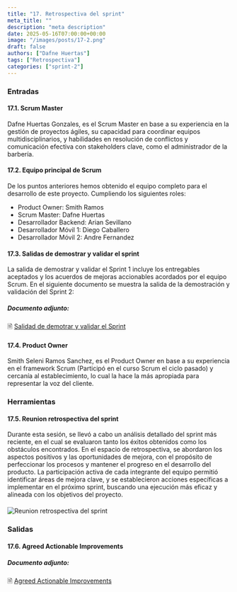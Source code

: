 ```yaml
---
title: "17. Retrospectiva del sprint"
meta_title: ""
description: "meta description"
date: 2025-05-16T07:00:00+00:00
image: "/images/posts/17-2.png"
draft: false
authors: ["Dafne Huertas"]
tags: ["Retrospectiva"]
categories: ["sprint-2"]
---
```


### Entradas

#### 17.1. Scrum Master
Dafne Huertas Gonzales, es el Scrum Master en base a su experiencia en la gestión de proyectos ágiles, su capacidad para coordinar equipos multidisciplinarios, y habilidades en resolución de conflictos y comunicación efectiva con stakeholders clave, como el administrador de la barbería.

#### 17.2. Equipo principal de Scrum
De los puntos anteriores hemos obtenido el equipo completo para el desarrollo de este proyecto. Cumpliendo los siguientes roles:

- Product Owner: Smith Ramos
- Scrum Master: Dafne Huertas
- Desarrollador Backend: Arian Sevillano
- Desarrollador Móvil 1: Diego Caballero
- Desarrollador Móvil 2: Andre Fernandez

#### 17.3. Salidas de demostrar y validar el sprint
La salida de demostrar y validar el Sprint 1 incluye los entregables aceptados y los acuerdos de mejoras accionables acordados por el equipo Scrum.
En el siguiente documento se muestra la salida de la demostración y validación del Sprint 2:

##### **Documento adjunto:**
 🗎 [Salidad de demotrar y validar el Sprint](https://docs.google.com/spreadsheets/d/1rzjciR4n5OH9gVTgyR9RxF5UiTji8uW1/edit?usp=sharing&ouid=105357714069578698229&rtpof=true&sd=true)

#### 17.4. Product Owner

Smith Seleni Ramos Sanchez, es el Product Owner en base a su experiencia en el framework Scrum (Participó en el curso Scrum el ciclo pasado) y cercanía al establecimiento, lo cual la hace la más apropiada para representar la voz del cliente.

### Herramientas

#### 17.5. Reunion retrospectiva del sprint
Durante esta sesión, se llevó a cabo un análisis detallado del sprint más reciente, en el cual se evaluaron tanto los éxitos obtenidos como los obstáculos encontrados. En el espacio de retrospectiva, se abordaron los aspectos positivos y las oportunidades de mejora, con el propósito de perfeccionar los procesos y mantener el progreso en el desarrollo del producto. La participación activa de cada integrante del equipo permitió identificar áreas de mejora clave, y se establecieron acciones específicas a implementar en el próximo sprint, buscando una ejecución más eficaz y alineada con los objetivos del proyecto.

<img src="/images/sprint_2/retrospectiva_2.png" 
     alt="Reunion retrospectiva del sprint" 
     style="display: block; margin: 20px auto; max-width: 100%;" />

### Salidas

#### 17.6. Agreed Actionable Improvements

##### **Documento adjunto:**
 🗎 [Agreed Actionable Improvements](https://docs.google.com/spreadsheets/d/1yzMuYtuogaWg7vcqj-XWm-rVurxXekNe81_jY6LWBpA/edit?usp=sharing)
